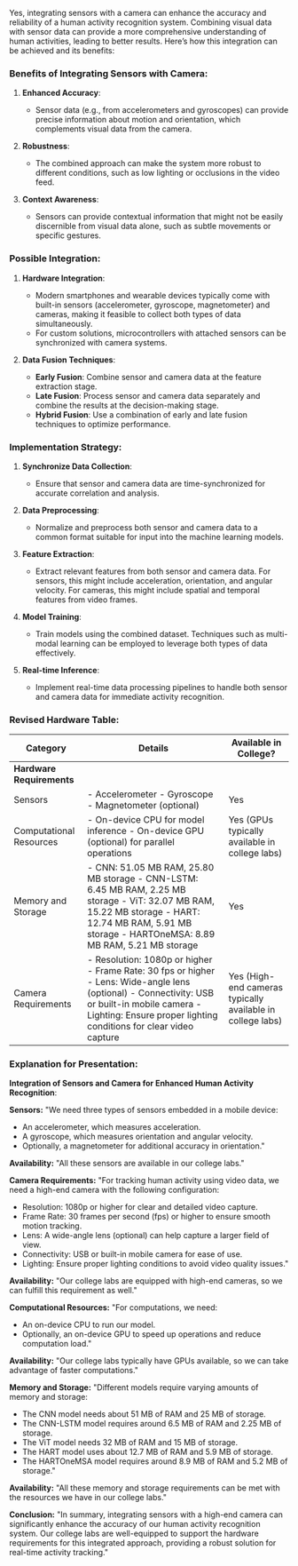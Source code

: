 Yes, integrating sensors with a camera can enhance the accuracy and reliability of a human activity recognition system. Combining visual data with sensor data can provide a more comprehensive understanding of human activities, leading to better results. Here’s how this integration can be achieved and its benefits:

### Benefits of Integrating Sensors with Camera:

1. **Enhanced Accuracy**:
   - Sensor data (e.g., from accelerometers and gyroscopes) can provide precise information about motion and orientation, which complements visual data from the camera.

2. **Robustness**:
   - The combined approach can make the system more robust to different conditions, such as low lighting or occlusions in the video feed.

3. **Context Awareness**:
   - Sensors can provide contextual information that might not be easily discernible from visual data alone, such as subtle movements or specific gestures.

### Possible Integration:

1. **Hardware Integration**:
   - Modern smartphones and wearable devices typically come with built-in sensors (accelerometer, gyroscope, magnetometer) and cameras, making it feasible to collect both types of data simultaneously.
   - For custom solutions, microcontrollers with attached sensors can be synchronized with camera systems.

2. **Data Fusion Techniques**:
   - **Early Fusion**: Combine sensor and camera data at the feature extraction stage.
   - **Late Fusion**: Process sensor and camera data separately and combine the results at the decision-making stage.
   - **Hybrid Fusion**: Use a combination of early and late fusion techniques to optimize performance.

### Implementation Strategy:

1. **Synchronize Data Collection**:
   - Ensure that sensor and camera data are time-synchronized for accurate correlation and analysis.

2. **Data Preprocessing**:
   - Normalize and preprocess both sensor and camera data to a common format suitable for input into the machine learning models.

3. **Feature Extraction**:
   - Extract relevant features from both sensor and camera data. For sensors, this might include acceleration, orientation, and angular velocity. For cameras, this might include spatial and temporal features from video frames.

4. **Model Training**:
   - Train models using the combined dataset. Techniques such as multi-modal learning can be employed to leverage both types of data effectively.

5. **Real-time Inference**:
   - Implement real-time data processing pipelines to handle both sensor and camera data for immediate activity recognition.

### Revised Hardware Table:

| **Category**            | **Details**                                                                                     | **Available in College?**                                |
|-------------------------|-------------------------------------------------------------------------------------------------|----------------------------------------------------------|
| **Hardware Requirements** |                                                                                                 |                                                          |
| Sensors                 | - Accelerometer - Gyroscope - Magnetometer (optional)                                     | Yes                                                      |
| Computational Resources | - On-device CPU for model inference - On-device GPU (optional) for parallel operations       | Yes (GPUs typically available in college labs)           |
| Memory and Storage      | - CNN: 51.05 MB RAM, 25.80 MB storage - CNN-LSTM: 6.45 MB RAM, 2.25 MB storage - ViT: 32.07 MB RAM, 15.22 MB storage - HART: 12.74 MB RAM, 5.91 MB storage - HARTOneMSA: 8.89 MB RAM, 5.21 MB storage | Yes                                                      |
| Camera Requirements     | - Resolution: 1080p or higher - Frame Rate: 30 fps or higher - Lens: Wide-angle lens (optional) - Connectivity: USB or built-in mobile camera - Lighting: Ensure proper lighting conditions for clear video capture | Yes (High-end cameras typically available in college labs) |

### Explanation for Presentation:

**Integration of Sensors and Camera for Enhanced Human Activity Recognition**:

**Sensors:**
"We need three types of sensors embedded in a mobile device:
- An accelerometer, which measures acceleration.
- A gyroscope, which measures orientation and angular velocity.
- Optionally, a magnetometer for additional accuracy in orientation."

**Availability:**
"All these sensors are available in our college labs."

**Camera Requirements:**
"For tracking human activity using video data, we need a high-end camera with the following configuration:
- Resolution: 1080p or higher for clear and detailed video capture.
- Frame Rate: 30 frames per second (fps) or higher to ensure smooth motion tracking.
- Lens: A wide-angle lens (optional) can help capture a larger field of view.
- Connectivity: USB or built-in mobile camera for ease of use.
- Lighting: Ensure proper lighting conditions to avoid video quality issues."

**Availability:**
"Our college labs are equipped with high-end cameras, so we can fulfill this requirement as well."

**Computational Resources:**
"For computations, we need:
- An on-device CPU to run our model.
- Optionally, an on-device GPU to speed up operations and reduce computation load."

**Availability:**
"Our college labs typically have GPUs available, so we can take advantage of faster computations."

**Memory and Storage:**
"Different models require varying amounts of memory and storage:
- The CNN model needs about 51 MB of RAM and 25 MB of storage.
- The CNN-LSTM model requires around 6.5 MB of RAM and 2.25 MB of storage.
- The ViT model needs 32 MB of RAM and 15 MB of storage.
- The HART model uses about 12.7 MB of RAM and 5.9 MB of storage.
- The HARTOneMSA model requires around 8.9 MB of RAM and 5.2 MB of storage."

**Availability:**
"All these memory and storage requirements can be met with the resources we have in our college labs."

**Conclusion:**
"In summary, integrating sensors with a high-end camera can significantly enhance the accuracy of our human activity recognition system. Our college labs are well-equipped to support the hardware requirements for this integrated approach, providing a robust solution for real-time activity tracking."
